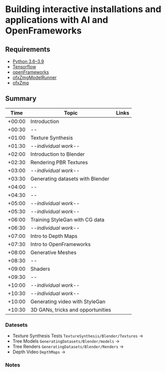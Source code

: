 # Building interactive installations and applications with AI and OpenFrameworks

<!-- This workshop explores the challenges of using machine learning models for interactive installations, hardware projects and live experiments. We will examine the trade-offs between frameworks, languages and hardware and the specific challenges of connecting ML systems with generative graphics and user input. Finally we will see one example using sockets to communicate between a Tensorflow runtime and OpenFrameworks. -->

## Requirements

* [Python 3.6–3.9](https://docs.python-guide.org/starting/installation/)
* [Tensorflow](https://www.tensorflow.org/install)
* [openFrameworks](https://openframeworks.cc/)
* [ofxZmgModelRunner](https://github.com/meredityman/ofxZmqModelRunner)
* [ofxZmq](https://github.com/meredityman/ofxZmq)

## Summary

| Time   | Topic                             | Links                |
|--------|-----------------------------------|----------------------|
| +00:00 | Introduction                      |                      |
| +00:30 | --                                |                      |
| +01:00 | Texture Synthesis                 |                      |
| +01:30 | _--individual work--_             |                      |
| +02:00 | Introduction to Blender           |                      |
| +02:30 | Rendering PBR Textures            |                      |
| +03:00 | _--individual work--_             |                      |
| +03:30 | Generating datasets with Blender  |                      |
| +04:00 | --                                |                      |
| +04:30 | --                                |                      |
| +05:00 | _--individual work--_             |                      |
| +05:30 | _--individual work--_             |                      |
| +06:00 | Training StyleGan with CG data    |                      |
| +06:30 | _--individual work--_             |                      |
| +07:00 | Intro to Depth Maps               |                      |
| +07:30 | Intro to OpenFrameworks           |                      |
| +08:00 | Generative Meshes                 |                      |
| +08:30 | --                                |                      |
| +09:00 | Shaders                           |                      |
| +09:30 | --                                |                      |
| +10:00 | _--individual work--_             |                      |
| +10:30 | _--individual work--_             |                      |
| +10:00 | Generating video with StyleGan    |                      |
| +10:30 | 3D GANs, tricks and opportunities |                      |


### Datesets

* Texture Synthesis Tests `TextureSynthesis/Blender/Textures` -> 
* Tree Models `GeneratingDatasets/Blender/models` -> 
* Tree Renders `GeneratingDatasets/Blender/Renders` -> 
* Depth Video `DepthMaps` -> 

### Notes
